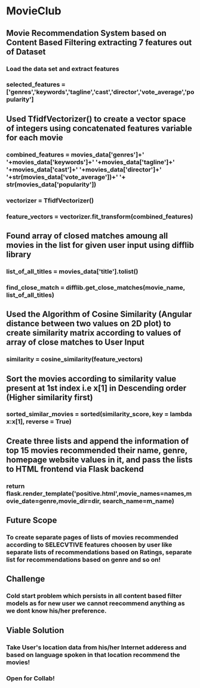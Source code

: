 # MovieClub
## Movie Recommendation System based on Content Based Filtering extracting 7 features out of Dataset
### Load the data set and extract  features
### selected_features = ['genres','keywords','tagline','cast','director','vote_average','popularity']

## Used TfidfVectorizer() to create a vector space of integers using concatenated features variable for each movie
### combined_features = movies_data['genres']+' '+movies_data['keywords']+' '+movies_data['tagline']+' '+movies_data['cast']+' '+movies_data['director']+' '+str(movies_data['vote_average'])+' '+ str(movies_data['popularity'])
### vectorizer = TfidfVectorizer()
### feature_vectors = vectorizer.fit_transform(combined_features)

## Found array of closed matches amoung all movies in the list for given user input using difflib library 
### list_of_all_titles = movies_data['title'].tolist()
### find_close_match = difflib.get_close_matches(movie_name, list_of_all_titles)


## Used the Algorithm of Cosine Similarity (Angular distance between two values on 2D plot) to create similarity matrix  according to values of array of close matches to User Input
### similarity = cosine_similarity(feature_vectors)

## Sort the movies according to  similarity value present at 1st index i.e x[1]  in Descending order (Higher similarity first)
### sorted_similar_movies = sorted(similarity_score, key = lambda x:x[1], reverse = True)

## Create three lists and append the information of top 15 movies recommended their name, genre, homepage website values in it, and pass the lists to HTML frontend via Flask backend
### return flask.render_template('positive.html',movie_names=names,movie_date=genre,movie_dir=dir, search_name=m_name)

## Future Scope 
### To create separate pages of lists of movies recommended according to SELECVTIVE features choosen by user like separate lists of recommendations based on Ratings, separate list for recommendations based on genre and so on!

## Challenge 
### Cold start problem which persists in all content based filter models as for new user we cannot reecommend anything as we dont know his/her preference.

## Viable Solution
### Take User's location data from his/her Internet adderess and based on language spoken in that location recommend the movies!

### Open for Collab!
